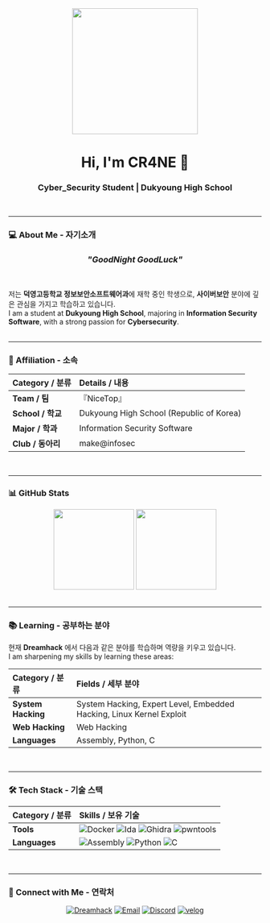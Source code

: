 <div align="center">
  <img src="https://yt3.ggpht.com/4wQlqu177Tec4ixWUW3zgJCbiZIQT9adFUWvzCVJx1Q1fIIYn8eRK2Kv7z-gpyH31xDCz2874VoMxKs=s640-c-fcrop64=1,00000000ffffffff-rw-nd-v1" width="250px"/>
  <h1>Hi, I'm <strong>CR4NE</strong> 👋</h1>
  <h3>Cyber_Security Student | Dukyoung High School</h3>
</div>
<br>

---

### 💻 About Me - 자기소개
<h3 align="center"><em>"GoodNight GoodLuck"</em></h3>
<br>

저는 **덕영고등학교 정보보안소프트웨어과**에 재학 중인 학생으로, **사이버보안** 분야에 깊은 관심을 가지고 학습하고 있습니다.<br>
I am a student at **Dukyoung High School**, majoring in **Information Security Software**, with a strong passion for **Cybersecurity**.
<br><br>

---

### 🏢 Affiliation - 소속
| Category / 분류 | Details / 내용 |
| :--- | :--- |
| **Team / 팀** | 『NiceTop』 |
| **School / 학교** | Dukyoung High School (Republic of Korea) |
| **Major / 학과** | Information Security Software |
| **Club / 동아리** | make@infosec |
<br>

---

### 📊 GitHub Stats
<div align="center">
  <img src="https://github-readme-stats.vercel.app/api?username=kcr4ne&show_icons=true&theme=highcontrast" height="160"/>
  <img src="https://github-readme-stats.vercel.app/api/top-langs/?username=kcr4ne&layout=compact&theme=highcontrast" height="160"/>
</div>
<br>

---

### 📚 Learning - 공부하는 분야

현재 **Dreamhack** 에서 다음과 같은 분야를 학습하며 역량을 키우고 있습니다.  
I am sharpening my skills by learning these areas:  

| Category / 분류 | Fields / 세부 분야 |
| :--- | :--- |
| **System Hacking** | System Hacking, Expert Level, Embedded Hacking, Linux Kernel Exploit |
| **Web Hacking** | Web Hacking |
| **Languages** | Assembly, Python, C |
<br>

---

### 🛠 Tech Stack - 기술 스택
| Category / 분류 | Skills / 보유 기술 |
| :--- | :--- |
| **Tools** | <img src="https://img.shields.io/badge/Docker-84FCFF?style=for-the-badge&logo=docker&logoColor=black" alt="Docker"/> <img src="https://img.shields.io/badge/IDA-423547?style=for-the-badge&logo=ida&logoColor=white" alt="Ida"/> <img src="https://img.shields.io/badge/Ghidra-6C339F?style=for-the-badge&logo=ghidra&logoColor=white" alt="Ghidra"/> <img src="https://img.shields.io/badge/pwntools-FF0000?style=for-the-badge&logo=archlinux&logoColor=white" alt="pwntools"/> |
| **Languages** | <img src="https://img.shields.io/badge/Assembly-FFE600?style=for-the-badge&logo=assemblyscript&logoColor=black" alt="Assembly"/> <img src="https://img.shields.io/badge/Python-FF00E6?style=for-the-badge&logo=python&logoColor=white" alt="Python"/> <img src="https://img.shields.io/badge/C-0066FF?style=for-the-badge&logo=c&logoColor=white" alt="C"/> |
<br>

---

### 🤝 Connect with Me - 연락처
<p align="center">
  <a href="https://dreamhack.io/users/65347" target="_blank"><img src="https://img.shields.io/badge/Dreamhack-0000FF?style=for-the-badge" alt="Dreamhack"/></a>
  <a href="mailto:kylecr4ne@gmail.com" target="_blank"><img src="https://img.shields.io/badge/Email-D14836?style=for-the-badge&logo=gmail&logoColor=white" alt="Email"/></a>
  <a href="https://discord.com/users/k_cr4ne" target="_blank"><img src="https://img.shields.io/badge/Discord-5865F2?style=for-the-badge&logo=discord&logoColor=white" alt="Discord"/></a>
  <a href="https://velog.io/@k_cr4ne/posts" target="_blank"><img src="https://img.shields.io/badge/Velog-20c997?style=for-the-badge&logo=velog&logoColor=white" alt="velog"/></a>
</p>
